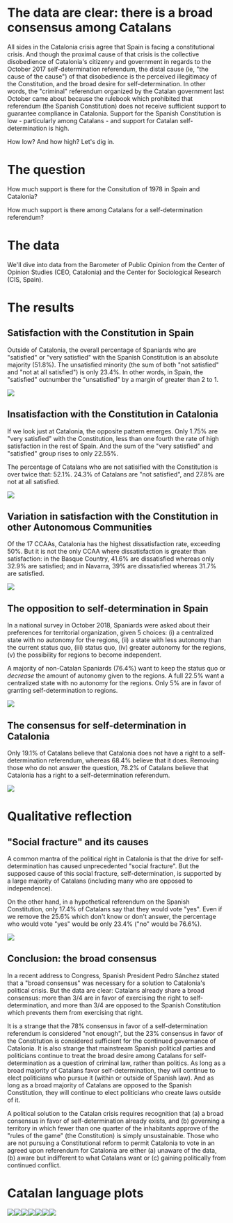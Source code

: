 The data are clear: there is a broad consensus among Catalans
================

All sides in the Catalonia crisis agree that Spain is facing a constitutional crisis. And though the proximal cause of that crisis is the collective disobedience of Catalonia's citizenry and government in regards to the October 2017 self-determination referendum, the distal cause (ie, "the cause of the cause") of that disobedience is the perceived illegitimacy of the Constitution, and the broad desire for self-determination. In other words, the "criminal" referendum organized by the Catalan government last October came about because the rulebook which prohibited that referendum (the Spanish Constitution) does not receive sufficient support to guarantee compliance in Catalonia. Support for the Spanish Constitution is low - particularly among Catalans - and support for Catalan self-determination is high.

How low? And how high? Let's dig in.

The question
============

How much support is there for the Consitution of 1978 in Spain and Catalonia?

How much support is there among Catalans for a self-determination referendum?

The data
========

We'll dive into data from the Barometer of Public Opinion from the Center of Opinion Studies (CEO, Catalonia) and the Center for Sociological Research (CIS, Spain).

The results
===========

Satisfaction with the Constitution in Spain
-------------------------------------------

Outside of Catalonia, the overall percentage of Spaniards who are "satisfied" or "very satisfied" with the Spanish Constitution is an absolute majority (51.8%). The unsatisfied minority (the sum of both "not satisfied" and "not at all satisfied") is only 23.4%. In other words, in Spain, the "satisfied" outnumber the "unsatisfied" by a margin of greater than 2 to 1.

![](figures/unnamed-chunk-2-1.png)

Insatisfaction with the Constitution in Catalonia
-------------------------------------------------

If we look just at Catalonia, the opposite pattern emerges. Only 1.75% are "very satisfied" with the Constitution, less than one fourth the rate of high satisfaction in the rest of Spain. And the sum of the "very satisfied" and "satisfied" group rises to only 22.55%.

The percentage of Catalans who are not satisified with the Constitution is over twice that: 52.1%. 24.3% of Catalans are "not satisfied", and 27.8% are not at all satisfied.

![](figures/unnamed-chunk-3-1.png)

Variation in satisfaction with the Constitution in other Autonomous Communities
-------------------------------------------------------------------------------

Of the 17 CCAAs, Catalonia has the highest dissatisfaction rate, exceeding 50%. But it is not the only CCAA where dissatisfaction is greater than satisfaction: in the Basque Country, 41.6% are dissatisfied whereas only 32.9% are satisfied; and in Navarra, 39% are dissatisfied whereas 31.7% are satisfied.

![](figures/unnamed-chunk-4-1.png)

The opposition to self-determination in Spain
---------------------------------------------

In a national survey in October 2018, Spaniards were asked about their preferences for territorial organization, given 5 choices: (i) a centralized state with no autonomy for the regions, (ii) a state with less autonomy than the current status quo, (iii) status quo, (iv) greater autonomy for the regions, (v) the possibility for regions to become independent.

A majority of non-Catalan Spaniards (76.4%) want to keep the status quo or *decrease* the amount of autonomy given to the regions. A full 22.5% want a centralized state with no autonomy for the regions. Only 5% are in favor of granting self-determination to regions.

![](figures/unnamed-chunk-5-1.png)

The consensus for self-determination in Catalonia
-------------------------------------------------

Only 19.1% of Catalans believe that Catalonia does not have a right to a self-determination referendum, whereas 68.4% believe that it does. Removing those who do not answer the question, 78.2% of Catalans believe that Catalonia has a right to a self-determination referendum.

![](figures/unnamed-chunk-6-1.png)

Qualitative reflection
======================

"Social fracture" and its causes
--------------------------------

A common mantra of the political right in Catalonia is that the drive for self-determination has caused unprecedented "social fracture". But the supposed cause of this social fracture, self-determination, is supported by a large majority of Catalans (including many who are opposed to independence).

On the other hand, in a hypothetical referendum on the Spanish Constitution, only 17.4% of Catalans say that they would vote "yes". Even if we remove the 25.6% which don't know or don't answer, the percentage who would vote "yes" would be only 23.4% ("no" would be 76.6%).

![](figures/unnamed-chunk-7-1.png)

Conclusion: the broad consensus
-------------------------------

In a recent address to Congress, Spanish President Pedro Sánchez stated that a "broad consensus" was necessary for a solution to Catalonia's political crisis. But the data are clear: Catalans already share a broad consensus: more than 3/4 are in favor of exercising the right to self-determination, and more than 3/4 are opposed to the Spanish Constitution which prevents them from exercising that right.

It is a strange that the 78% consensus in favor of a self-determination referendum is considered "not enough", but the 23% consensus in favor of the Constitution is considered sufficient for the continued governance of Catalonia. It is also strange that mainstream Spanish political parties and politicians continue to treat the broad desire among Catalans for self-determination as a question of criminal law, rather than politics. As long as a broad majority of Catalans favor self-determination, they will continue to elect politicians who pursue it (within or outside of Spanish law). And as long as a broad majority of Catalans are opposed to the Spanish Constitution, they will continue to elect politicians who create laws outside of it.

A political solution to the Catalan crisis requires recognition that (a) a broad consensus in favor of self-determination already exists, and (b) governing a territory in which fewer than one quarter of the inhabitants approve of the "rules of the game" (the Constitution) is simply unsustainable. Those who are not pursuing a Constitutional reform to permit Catalonia to vote in an agreed upon referendum for Catalonia are either (a) unaware of the data, (b) aware but indifferent to what Catalans want or (c) gaining politically from continued conflict.

Catalan language plots
======================

![](figures/unnamed-chunk-8-1.png)![](figures/unnamed-chunk-8-2.png)![](figures/unnamed-chunk-8-3.png)![](figures/unnamed-chunk-8-4.png)![](figures/unnamed-chunk-8-5.png)![](figures/unnamed-chunk-8-6.png)![](figures/unnamed-chunk-8-7.png)
